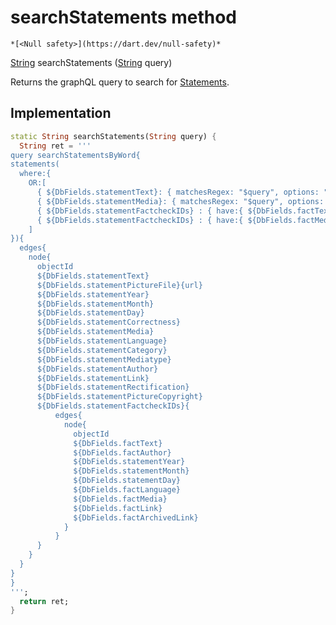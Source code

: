 


# searchStatements method




    *[<Null safety>](https://dart.dev/null-safety)*




[String](https://api.flutter.dev/flutter/dart-core/String-class.html) searchStatements
([String](https://api.flutter.dev/flutter/dart-core/String-class.html) query)





<p>Returns the graphQL query to search for <a href="../../models_statement/Statements-class.md">Statements</a>.</p>



## Implementation

```dart
static String searchStatements(String query) {
  String ret = '''
query searchStatementsByWord{
statements(
  where:{
    OR:[
      { ${DbFields.statementText}: { matchesRegex: "$query", options: "i"} }
      { ${DbFields.statementMedia}: { matchesRegex: "$query", options: "i"} }
      { ${DbFields.statementFactcheckIDs} : { have:{ ${DbFields.factText}:{ matchesRegex: "$query", options: "i" } } } }
      { ${DbFields.statementFactcheckIDs} : { have:{ ${DbFields.factMedia}:{ matchesRegex: "$query", options: "i" } } } }
    ]
}){
  edges{
    node{
      objectId
      ${DbFields.statementText}
      ${DbFields.statementPictureFile}{url}
      ${DbFields.statementYear}
      ${DbFields.statementMonth}
      ${DbFields.statementDay}
      ${DbFields.statementCorrectness}
      ${DbFields.statementMedia}
      ${DbFields.statementLanguage}
      ${DbFields.statementCategory}
      ${DbFields.statementMediatype}
      ${DbFields.statementAuthor}
      ${DbFields.statementLink}
      ${DbFields.statementRectification}
      ${DbFields.statementPictureCopyright}
      ${DbFields.statementFactcheckIDs}{
          edges{
            node{
              objectId
              ${DbFields.factText}
              ${DbFields.factAuthor}
              ${DbFields.statementYear}
              ${DbFields.statementMonth}
              ${DbFields.statementDay}
              ${DbFields.factLanguage}
              ${DbFields.factMedia}
              ${DbFields.factLink}
              ${DbFields.factArchivedLink}
            }
          }
      }
    }
  }
}
}
''';
  return ret;
}
```







